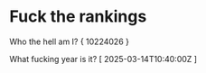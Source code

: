 # Fuck the rankings

Who the hell am I?
{ 10224026 }

What fucking year is it?
[ 2025-03-14T10:40:00Z ]
